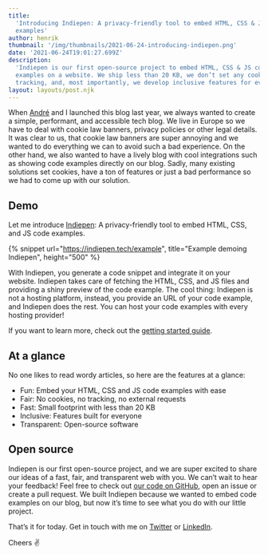 ```yaml
---
title:
  'Introducing Indiepen: A privacy-friendly tool to embed HTML, CSS & JS code
  examples'
author: henrik
thumbnail: '/img/thumbnails/2021-06-24-introducing-indiepen.png'
date: '2021-06-24T19:01:27.699Z'
description:
  'Indiepen is our first open-source project to embed HTML, CSS & JS code
  examples on a website. We ship less than 20 KB, we don’t set any cookies or
  tracking, and, most importantly, we develop inclusive features for everyone.'
layout: layouts/post.njk
---
```


When [André](https://twitter.com/_andrewsecret) and I launched this blog last
year, we always wanted to create a simple, performant, and accessible tech blog.
We live in Europe so we have to deal with cookie law banners, privacy policies
or other legal details. It was clear to us, that cookie law banners are super
annoying and we wanted to do everything we can to avoid such a bad experience.
On the other hand, we also wanted to have a lively blog with cool integrations
such as showing code examples directly on our blog. Sadly, many existing
solutions set cookies, have a ton of features or just a bad performance so we
had to come up with our solution.

## Demo

Let me introduce [Indiepen](https://indiepen.tech/): A privacy-friendly tool to
embed HTML, CSS, and JS code examples.

{% snippet url="https://indiepen.tech/example", title="Example demoing Indiepen", height="500" %}

With Indiepen, you generate a code snippet and integrate it on your website.
Indiepen takes care of fetching the HTML, CSS, and JS files and providing a
shiny preview of the code example. The cool thing: Indiepen is not a hosting
platform, instead, you provide an URL of your code example, and Indiepen does
the rest. You can host your code examples with every hosting provider!

If you want to learn more, check out the
[getting started guide](https://indiepen.tech/#get-started).

## At a glance

No one likes to read wordy articles, so here are the features at a glance:

- Fun: Embed your HTML, CSS and JS code examples with ease
- Fair: No cookies, no tracking, no external requests
- Fast: Small footprint with less than 20 KB
- Inclusive: Features built for everyone
- Transparent: Open-source software

## Open source

Indiepen is our first open-source project, and we are super excited to share our
ideas of a fast, fair, and transparent web with you. We can’t wait to hear your
feedback! Feel free to check out
[our code on GitHub](https://github.com/yetanother-blog/indiepen/), open an
issue or create a pull request. We built Indiepen because we wanted to embed
code examples on our blog, but now it’s time to see what you do with our little
project.

That’s it for today. Get in touch with me on
[Twitter](https://twitter.com/henrik_fricke) or
[LinkedIn](https://www.linkedin.com/in/henrik-fricke/).

Cheers ✌️
